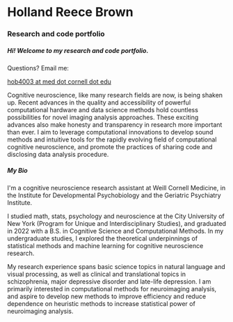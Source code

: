 # Holland Reece Brown
### Research and code portfolio

##### Hi! Welcome to my research and code portfolio.

Questions? Email me:

[hob4003 at med dot cornell dot edu](mailto:hob4003@med.cornell.edu)

<p>Cognitive neuroscience, like many research fields are now, is being shaken up. Recent advances in the quality and accessibility of powerful computational hardware and data science methods hold countless possibilities for novel imaging analysis approaches. These exciting advances also make honesty and transparency in research more important than ever. I aim to leverage computational innovations to develop sound methods and intuitive tools for the rapidly evolving field of computational cognitive neuroscience, and promote the practices of sharing code and disclosing data analysis procedure.<p>

##### My Bio

<p>I'm a cognitive neuroscience research assistant at Weill Cornell Medicine, in the Institute for Developmental Psychobiology and the Geriatric Psychiatry Institute.<p>

<p>I studied math, stats, psychology and neuroscience at the City University of New York (Program for Unique and Interdisciplinary Studies), and graduated in 2022 with a B.S. in Cognitive Science and Computational Methods. In my undergraduate studies, I explored the theoretical underpinnings of statistical methods and machine learning for cognitive neuroscience research.<p>

<p>My research experience spans basic science topics in natural language and visual processing, as well as clinical and translational topics in schizophrenia, major depressive disorder and late-life depression. I am primarily interested in computational methods for neuroimaging analysis, and aspire to develop new methods to improve efficiency and reduce dependence on heuristic methods to increase statistical power of neuroimaging analysis.<p>




